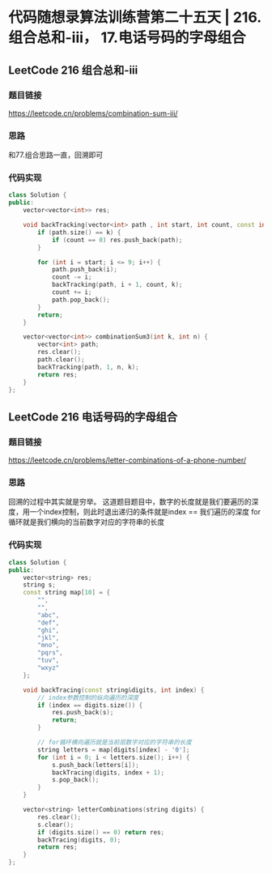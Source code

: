 # 代码随想录算法训练营第二十五天 | 216.组合总和-iii， 17.电话号码的字母组合
## LeetCode 216 组合总和-iii
### 题目链接
https://leetcode.cn/problems/combination-sum-iii/
### 思路
和77.组合思路一直，回溯即可
### 代码实现
~~~cpp
class Solution {
public:
    vector<vector<int>> res;

    void backTracking(vector<int> path , int start, int count, const int k) {
        if (path.size() == k) {
            if (count == 0) res.push_back(path);
        }

        for (int i = start; i <= 9; i++) {
            path.push_back(i);
            count -= i;
            backTracking(path, i + 1, count, k);
            count += i;
            path.pop_back();
        }
        return;
    }

    vector<vector<int>> combinationSum3(int k, int n) {
        vector<int> path;
        res.clear();
        path.clear();
        backTracking(path, 1, n, k);
        return res;  
    }
};
~~~
## LeetCode 216 电话号码的字母组合
### 题目链接
https://leetcode.cn/problems/letter-combinations-of-a-phone-number/
### 思路
回溯的过程中其实就是穷举。
这道题目题目中，数字的长度就是我们要遍历的深度，用一个index控制，则此时退出递归的条件就是index == 我们遍历的深度
for循环就是我们横向的当前数字对应的字符串的长度
### 代码实现
~~~cpp
class Solution {
public:
    vector<string> res;
    string s;
    const string map[10] = {
        "",
        "",
        "abc",
        "def",
        "ghi",
        "jkl",
        "mno",
        "pqrs",
        "tuv",
        "wxyz"
    };

    void backTracing(const string&digits, int index) {
        // index参数控制的纵向遍历的深度
        if (index == digits.size()) {
            res.push_back(s);
            return;
        }

        // for循环横向遍历就是当前层数字对应的字符串的长度
        string letters = map[digits[index] - '0'];
        for (int i = 0; i < letters.size(); i++) {
            s.push_back(letters[i]);
            backTracing(digits, index + 1);
            s.pop_back();
        }
    }

    vector<string> letterCombinations(string digits) {
        res.clear();
        s.clear();
        if (digits.size() == 0) return res;
        backTracing(digits, 0);
        return res;
    }
};

~~~